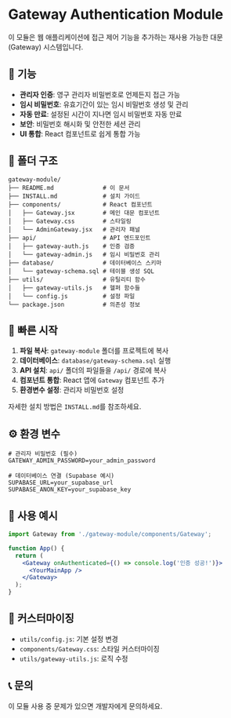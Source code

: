 # Gateway Authentication Module

이 모듈은 웹 애플리케이션에 접근 제어 기능을 추가하는 재사용 가능한 대문(Gateway) 시스템입니다.

## 🚪 기능

- **관리자 인증**: 영구 관리자 비밀번호로 언제든지 접근 가능
- **임시 비밀번호**: 유효기간이 있는 임시 비밀번호 생성 및 관리
- **자동 만료**: 설정된 시간이 지나면 임시 비밀번호 자동 만료
- **보안**: 비밀번호 해시화 및 안전한 세션 관리
- **UI 통합**: React 컴포넌트로 쉽게 통합 가능

## 📁 폴더 구조

```
gateway-module/
├── README.md              # 이 문서
├── INSTALL.md             # 설치 가이드
├── components/            # React 컴포넌트
│   ├── Gateway.jsx        # 메인 대문 컴포넌트
│   ├── Gateway.css        # 스타일링
│   └── AdminGateway.jsx   # 관리자 패널
├── api/                   # API 엔드포인트
│   ├── gateway-auth.js    # 인증 검증
│   └── gateway-admin.js   # 임시 비밀번호 관리
├── database/              # 데이터베이스 스키마
│   └── gateway-schema.sql # 테이블 생성 SQL
├── utils/                 # 유틸리티 함수
│   ├── gateway-utils.js   # 헬퍼 함수들
│   └── config.js          # 설정 파일
└── package.json           # 의존성 정보
```

## 🚀 빠른 시작

1. **파일 복사**: `gateway-module` 폴더를 프로젝트에 복사
2. **데이터베이스**: `database/gateway-schema.sql` 실행
3. **API 설치**: `api/` 폴더의 파일들을 `/api/` 경로에 복사
4. **컴포넌트 통합**: React 앱에 `Gateway` 컴포넌트 추가
5. **환경변수 설정**: 관리자 비밀번호 설정

자세한 설치 방법은 `INSTALL.md`를 참조하세요.

## ⚙️ 환경 변수

```env
# 관리자 비밀번호 (필수)
GATEWAY_ADMIN_PASSWORD=your_admin_password

# 데이터베이스 연결 (Supabase 예시)
SUPABASE_URL=your_supabase_url
SUPABASE_ANON_KEY=your_supabase_key
```

## 📝 사용 예시

```jsx
import Gateway from './gateway-module/components/Gateway';

function App() {
  return (
    <Gateway onAuthenticated={() => console.log('인증 성공!')}>
      <YourMainApp />
    </Gateway>
  );
}
```

## 🔧 커스터마이징

- `utils/config.js`: 기본 설정 변경
- `components/Gateway.css`: 스타일 커스터마이징
- `utils/gateway-utils.js`: 로직 수정

## 📞 문의

이 모듈 사용 중 문제가 있으면 개발자에게 문의하세요.